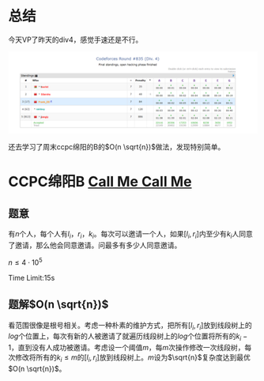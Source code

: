 # 总结

今天VP了昨天的div4，感觉手速还是不行。

![](1.png)

还去学习了周末ccpc绵阳的B的$O(n \sqrt{n})$做法，发现特别简单。

# CCPC绵阳B [Call Me Call Me](https://codeforces.com/gym/104065/problem/B)

## 题意

有$n$个人，每个人有$l_i$，$r_i$，$k_i$。每次可以邀请一个人，如果$[l_i,r_i]$内至少有$k_i$人同意了邀请，那么他会同意邀请。问最多有多少人同意邀请。

$n \le 4 \cdot 10^5$

Time Limit:$15$s

## 题解$O(n \sqrt{n})$

看范围很像是根号相关。考虑一种朴素的维护方式，把所有$[l_i,r_i]$放到线段树上的$log$个位置上，每次有新的人被邀请了就遍历线段树上的$log$个位置将所有的$k_i-1$，直到没有人成功被邀请。考虑设一个阈值$m$，每$m$次操作修改一次线段树，每次修改将所有的$k_i \le m$的$[l_i,r_i]$放到线段树上。$m$设为$\sqrt{n}$复杂度达到最优$O(n \sqrt{n})$。



